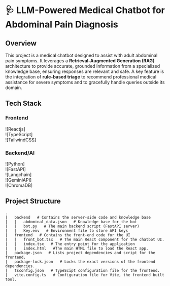 # 🩺 LLM-Powered Medical Chatbot for Abdominal Pain Diagnosis

## Overview

This project is a medical chatbot designed to assist with adult abdominal pain symptoms. It leverages a **Retrieval-Augmented Generation (RAG)** architecture to provide accurate, grounded information from a specialized knowledge base, ensuring responses are relevant and safe. A key feature is the integration of **rule-based triage** to recommend professional medical assistance for severe symptoms and to gracefully handle queries outside its domain.

## Tech Stack

### Frontend
![Reactjs]  
![TypeScript]  
![TailwindCSS]  

### Backend/AI
![Python]  
![FastAPI]  
![Langchain]  
![GeminiAPI]  
![ChromaDB]  

## Project Structure

```
.
|   backend   # Contains the server-side code and knowledge base
|   |   abdominal_data.json   # Knowledge base for the bot
|   |   bot.py   # The main backend script (FastAPI server)
|   |   Key.env   # Environment file to store API keys
|   frontend   # Contains the front-end code for the UI
|   |   front_bot.tsx   # The main React component for the chatbot UI.
|   |   index.tsx   # The entry point for the application
|   |   index.html   #The main HTML file to load the React app.
|   package.json   # Lists project dependencies and script for the frontend.
|   package-lock.json   # Locks the exact versions of the frontend dependencies.
|   tsconfig.json   # TypeScipt configuration file for the frontend.
|   vite.config.ts   # Configuration file for Vite, the frontend built tool.
```